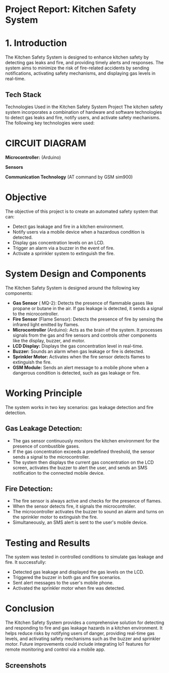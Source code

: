 
# Project Report: Kitchen Safety System
# 1. Introduction


The Kitchen Safety System is designed to enhance kitchen safety by detecting gas leaks and fire, and providing timely alerts and responses. The system aims to minimize the risk of fire-related accidents by sending notifications, activating safety mechanisms, and displaying gas levels in real-time.


## Tech Stack

Technologies Used in the Kitchen Safety System Project
The kitchen safety system incorporates a combination of hardware and software technologies to detect gas leaks and fire, notify users, and activate safety mechanisms. The following key technologies were used:

# CIRCUIT DIAGRAM


**Microcontroller:** (Arduino)

**Sensors**

**Communication Technology**  (AT command by GSM sim900)


# Objective
The objective of this project is to create an automated safety system that can:

- Detect gas leakage and fire in a kitchen environment.
- Notify users via a mobile device when a hazardous condition is detected.
- Display gas concentration levels on an LCD.
- Trigger an alarm via a buzzer in the event of fire.
- Activate a sprinkler system to extinguish the fire.

# System Design and Components
The Kitchen Safety System is designed around the following key components:

- **Gas Sensor** ( MQ-2): Detects the presence of flammable gases like propane or butane in the air. If gas leakage is detected, it sends a signal to the microcontroller.
- **Fire Sensor** (Flame Sensor): Detects the presence of fire by sensing the infrared light emitted by flames.
- **Microcontroller** (Arduino): Acts as the brain of the system. It processes signals from the gas and fire sensors and controls other components like the display, buzzer, and motor.
- **LCD Display:** Displays the gas concentration level in real-time.
- **Buzzer:** Sounds an alarm when gas leakage or fire is detected.
- **Sprinkler Motor:** Activates when the fire sensor detects flames to extinguish the fire.
- **GSM Module:** Sends an alert message to a mobile phone when a dangerous condition is detected, such as gas leakage or fire.
# Working Principle
The system works in two key scenarios: gas leakage detection and fire detection.

## Gas Leakage Detection:
- The gas sensor continuously monitors the kitchen environment for the presence of combustible gases.
- If the gas concentration exceeds a predefined threshold, the sensor sends a signal to the microcontroller.
- The system then displays the current gas concentration on the LCD screen, activates the buzzer to alert the user, and sends an SMS notification to the connected mobile device.
## Fire Detection:
- The fire sensor is always active and checks for the presence of flames.
- When the sensor detects fire, it signals the microcontroller.
- The microcontroller activates the buzzer to sound an alarm and turns on the sprinkler motor to extinguish the fire.
- Simultaneously, an SMS alert is sent to the user's mobile device.



# Testing and Results
The system was tested in controlled conditions to simulate gas leakage and fire. It successfully:

- Detected gas leakage and displayed the gas levels on the LCD.
- Triggered the buzzer in both gas and fire scenarios.
- Sent alert messages to the user's mobile phone.
- Activated the sprinkler motor when fire was detected.

# Conclusion
The Kitchen Safety System provides a comprehensive solution for detecting and responding to fire and gas leakage hazards in a kitchen environment. It helps reduce risks by notifying users of danger, providing real-time gas levels, and activating safety mechanisms such as the buzzer and sprinkler motor. Future improvements could include integrating IoT features for remote monitoring and control via a mobile app.
## Screenshots




